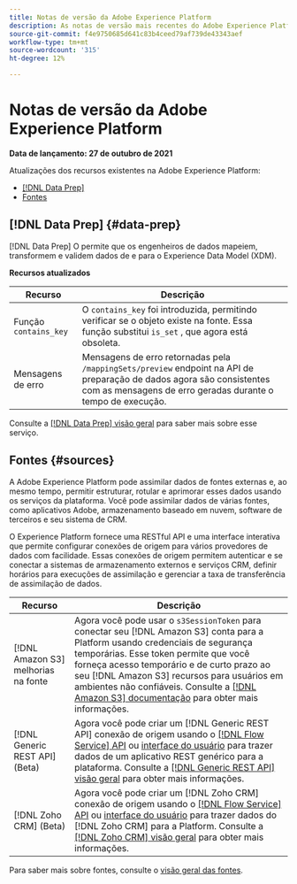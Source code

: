 ```yaml
---
title: Notas de versão da Adobe Experience Platform
description: As notas de versão mais recentes do Adobe Experience Platform.
source-git-commit: f4e9750685d641c83b4ceed79af739de43343aef
workflow-type: tm+mt
source-wordcount: '315'
ht-degree: 12%

---
```


# Notas de versão da Adobe Experience Platform

**Data de lançamento: 27 de outubro de 2021**

Atualizações dos recursos existentes na Adobe Experience Platform:

- [[!DNL Data Prep]](#data-prep)
- [Fontes](#sources)

## [!DNL Data Prep] {#data-prep}

[!DNL Data Prep] O permite que os engenheiros de dados mapeiem, transformem e validem dados de e para o Experience Data Model (XDM).

**Recursos atualizados**

| Recurso | Descrição |
| --- | --- |
| Função `contains_key`  | O `contains_key` foi introduzida, permitindo verificar se o objeto existe na fonte. Essa função substitui `is_set` , que agora está obsoleta. |
| Mensagens de erro | Mensagens de erro retornadas pela `/mappingSets/preview` endpoint na API de preparação de dados agora são consistentes com as mensagens de erro geradas durante o tempo de execução. |

Consulte a [[!DNL Data Prep] visão geral](../../data-prep/home.md) para saber mais sobre esse serviço.

## Fontes {#sources}

A Adobe Experience Platform pode assimilar dados de fontes externas e, ao mesmo tempo, permitir estruturar, rotular e aprimorar esses dados usando os serviços da plataforma. Você pode assimilar dados de várias fontes, como aplicativos Adobe, armazenamento baseado em nuvem, software de terceiros e seu sistema de CRM.

O Experience Platform fornece uma RESTful API e uma interface interativa que permite configurar conexões de origem para vários provedores de dados com facilidade. Essas conexões de origem permitem autenticar e se conectar a sistemas de armazenamento externos e serviços CRM, definir horários para execuções de assimilação e gerenciar a taxa de transferência de assimilação de dados.

| Recurso | Descrição |
| --- | --- |
| [!DNL Amazon S3] melhorias na fonte | Agora você pode usar o `s3SessionToken` para conectar seu [!DNL Amazon S3] conta para a Platform usando credenciais de segurança temporárias. Esse token permite que você forneça acesso temporário e de curto prazo ao seu [!DNL Amazon S3] recursos para usuários em ambientes não confiáveis. Consulte a [[!DNL Amazon S3] documentação](../../sources/connectors/cloud-storage/s3.md#prerequisites) para obter mais informações. |
| [!DNL Generic REST API] (Beta) | Agora você pode criar um [!DNL Generic REST API] conexão de origem usando o [[!DNL Flow Service] API](../../sources/tutorials/api/create/protocols/generic-rest.md) ou [interface do usuário](../../sources/tutorials/ui/create/protocols/generic-rest.md) para trazer dados de um aplicativo REST genérico para a plataforma. Consulte a [[!DNL Generic REST API] visão geral](../../sources/connectors/protocols/generic-rest.md) para obter mais informações. |
| [!DNL Zoho CRM] (Beta) | Agora você pode criar um [!DNL Zoho CRM] conexão de origem usando o [[!DNL Flow Service] API](../../sources/tutorials/api/create/crm/zoho.md) ou [interface do usuário](../../sources/tutorials/ui/create/crm/zoho.md) para trazer dados do [!DNL Zoho CRM] para a Platform. Consulte a [[!DNL Zoho CRM] visão geral](../../sources/connectors/crm/zoho.md) para obter mais informações. |

Para saber mais sobre fontes, consulte o [visão geral das fontes](../../sources/home.md).
